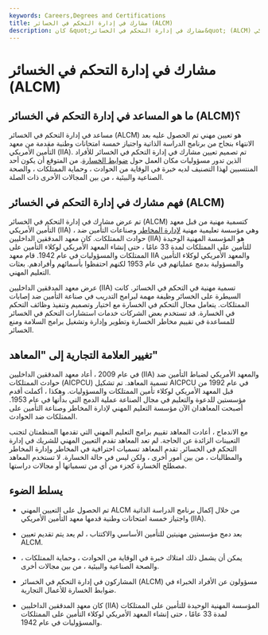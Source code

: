```yaml
---
keywords: Careers,Degrees and Certifications
title: مشارك في إدارة التحكم في الخسائر (ALCM)
description: كان &quot;مشارك في إدارة التحكم في الخسائر&quot; (ALCM) تسمية مهنية يقدمها معهد التأمين الأمريكي (IIA).
---
```


# مشارك في إدارة التحكم في الخسائر (ALCM)
## ما هو المساعد في إدارة التحكم في الخسائر (ALCM)؟

مساعد في إدارة التحكم في الخسائر (ALCM) هو تعيين مهني تم الحصول عليه بعد الانتهاء بنجاح من برنامج الدراسة الذاتية واجتياز خمسة امتحانات وطنية مقدمة من معهد التأمين الأمريكي (IIA). تم تصميم تعيين مشارك في إدارة التحكم في الخسائر للأفراد الذين تدور مسؤوليات مكان العمل حول [ضوابط الخسارة](/insurance-loss-control). من المتوقع أن يكون أحد المنتسبين لهذا التصنيف لديه خبرة في الوقاية من الحوادث ، وحماية الممتلكات ، والصحة الصناعية والبيئية ، من بين المجالات الأخرى ذات الصلة.

## فهم مشارك في إدارة التحكم في الخسائر (ALCM)

تم عرض مشارك في إدارة التحكم في الخسائر (ALCM) كتسمية مهنية من قبل معهد التأمين الأمريكي (IIA) ، وهي مؤسسة تعليمية مهنية [لإدارة المخاطر](/riskmanagement) وصناعات التأمين ضد حوادث الممتلكات. كان معهد المدققين الداخليين (IIA) هو المؤسسة المهنية الوحيدة للتأمين على الممتلكات لمدة 33 عامًا ، حتى إنشاء المعهد الأمريكي لوكلاء التأمين على الممتلكات والمسؤوليات في عام 1942. قام معهد IIA والمعهد الأمريكي لوكلاء التأمين والمسؤولية بدمج عملياتهم في عام 1953 لكنهم احتفظوا بأسمائهم وأفرادهم. بعثات التعليم المهني.

عرض معهد المدققين الداخليين (IIA) تسمية مهنية في التحكم في الخسائر. كانت السيطرة على الخسائر وظيفة مهمة لبرامج التدريب في صناعة التأمين ضد إصابات الممتلكات. يتعامل مجال التحكم في الخسارة مع اختيار وتصميم وتنفيذ وظائف التحكم في الخسارة. قد تستخدم بعض الشركات خدمات استشارات التحكم في الخسائر للمساعدة في تقييم مخاطر الخسارة وتطوير وإدارة وتشغيل برامج السلامة ومنع الخسائر.

## تغيير العلامة التجارية إلى "المعاهد"

في عام 2009 ، أعاد معهد المدققين الداخليين (IIA) والمعهد الأمريكي لضباط التأمين ضد حوادث الممتلكات (AICPCU) تسمية المعاهد. تم تشكيل AICPCU في عام 1992 من قبل المعهد الأمريكي لوكلاء تأمين الممتلكات والمسؤوليات. وهكذا ، أكملت أقدم مؤسستين للدعوة والتعليم في مجال الصناعة عملية الدمج التي بدأتها في عام 1953. أصبحت المعاهدان الآن مؤسسة التعليم المهني لإدارة المخاطر وصناعة التأمين على الممتلكات ضد الحوادث.

مع الاندماج ، أعادت المعاهد تقييم برامج التعليم المهني التي تقدمها المنظمتان لتجنب التعيينات الزائدة عن الحاجة. لم تعد المعاهد تقدم التعيين المهني للشريك في إدارة التحكم في الخسائر. تقدم المعاهد تسميات احترافية في المخاطر وإدارة المخاطر والمطالبات ، من بين أمور أخرى ، ولكن ليس في حالة الخسارة. لا تستخدم المعاهد مصطلح الخسارة كجزء من أي من تسمياتها أو مجالات دراستها.

## يسلط الضوء

- تم الحصول على التعيين المهني ALCM من خلال إكمال برنامج الدراسة الذاتية واجتياز خمسة امتحانات وطنية قدمها معهد التأمين الأمريكي (IIA).

- بعد دمج مؤسستين مهنيتين للتأمين الأساسي والاكتتاب ، لم يعد يتم تقديم تعيين ALCM.

- يمكن أن يشمل ذلك امتلاك خبرة في الوقاية من الحوادث ، وحماية الممتلكات ، والصحة الصناعية والبيئية ، من بين مجالات أخرى.

- المشاركون في إدارة التحكم في الخسائر (ALCM) مسؤولون عن الأفراد الخبراء في ضوابط الخسارة للأعمال التجارية.

- كان معهد المدققين الداخليين (IIA) المؤسسة المهنية الوحيدة للتأمين على الممتلكات لمدة 33 عامًا ، حتى إنشاء المعهد الأمريكي لوكلاء التأمين على الممتلكات والمسؤوليات في عام 1942.

